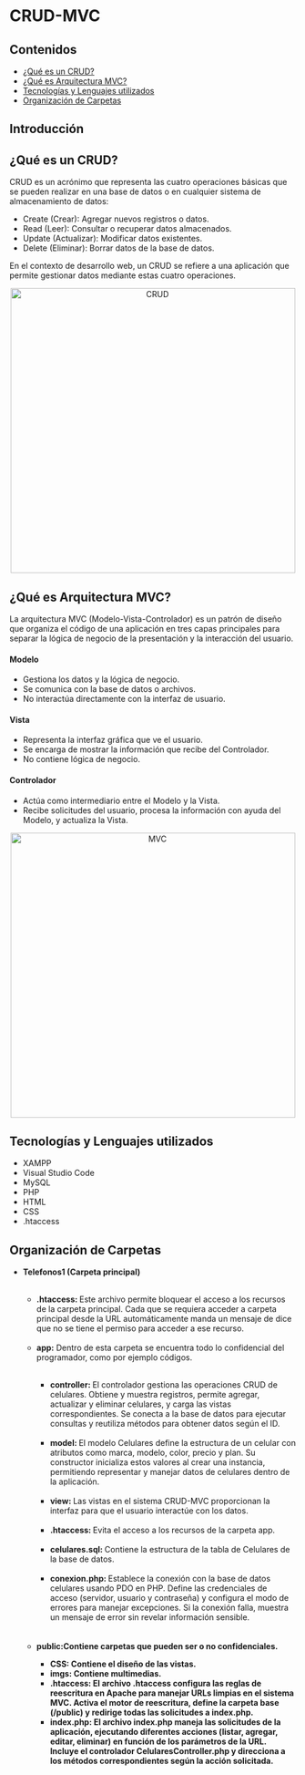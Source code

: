 <h1>CRUD-MVC</h1>

<h2>Contenidos</h2>
<ul>
    <li><a href="#que-es-crud">¿Qué es un CRUD?</a></li>
    <li><a href="#que-es-mvc">¿Qué es Arquitectura MVC?</a></li>
    <li><a href="#tecnologias">Tecnologías y Lenguajes utilizados</a></li>
    <li><a href="#organizacion">Organización de Carpetas</a></li>
</ul>

<h2>Introducción</h2>

<h2 id="que-es-crud">¿Qué es un CRUD?</h2>

<p>CRUD es un acrónimo que representa las cuatro operaciones básicas que se pueden realizar en una base de datos o en cualquier sistema de almacenamiento de datos:</p>
<ul>
    <li>Create (Crear): Agregar nuevos registros o datos.</li>
    <li>Read (Leer): Consultar o recuperar datos almacenados.</li>
    <li>Update (Actualizar): Modificar datos existentes.</li>
    <li>Delete (Eliminar): Borrar datos de la base de datos.</li>
</ul>
<p>En el contexto de desarrollo web, un CRUD se refiere a una aplicación que permite gestionar datos mediante estas cuatro operaciones.</p>

<div style="text-align: center;">
    <img src="https://cdn.prod.website-files.com/5ff66329429d880392f6cba2/63fdf75ad4a978704fe9ac9c_CRUD%20%20Preview.jpeg" alt="CRUD" width="500">
</div>

<h2 id="que-es-mvc">¿Qué es Arquitectura MVC?</h2>

<p>La arquitectura MVC (Modelo-Vista-Controlador) es un patrón de diseño que organiza el código de una aplicación en tres capas principales para separar la lógica de negocio de la presentación y la interacción del usuario.</p>

<h4>Modelo</h4>
<ul>
    <li>Gestiona los datos y la lógica de negocio.</li>
    <li>Se comunica con la base de datos o archivos.</li>
    <li>No interactúa directamente con la interfaz de usuario.</li>
</ul>

<h4>Vista</h4>
<ul>
    <li>Representa la interfaz gráfica que ve el usuario.</li>
    <li>Se encarga de mostrar la información que recibe del Controlador.</li>
    <li>No contiene lógica de negocio.</li>
</ul>

<h4>Controlador</h4>
<ul>
    <li>Actúa como intermediario entre el Modelo y la Vista.</li>
    <li>Recibe solicitudes del usuario, procesa la información con ayuda del Modelo, y actualiza la Vista.</li>
</ul>

<div style="text-align: center;">
    <img src="https://www.freecodecamp.org/espanol/news/content/images/size/w1600/2021/06/MVC3.png" alt="MVC" width="500">
</div>

<h2 id="tecnologias">Tecnologías y Lenguajes utilizados</h2>
<ul>
    <li>XAMPP</li>
    <li>Visual Studio Code</li>
    <li>MySQL</li>
    <li>PHP</li>
    <li>HTML</li>
    <li>CSS</li>
    <li>.htaccess</li>
</ul>

<h2 id="organizacion">Organización de Carpetas</h2>

<ul>
    <li><b>Telefonos1 (Carpeta principal)</b></li>
    <br>
        <ul>
            <li><b>.htaccess: </b>Este archivo permite bloquear el acceso a los recursos de la carpeta principal. Cada que se requiera acceder a carpeta principal desde la URL automáticamente manda un mensaje de dice que no se tiene el permiso para acceder a ese recurso. </li><br>
            <li><b>app:</b> Dentro de esta carpeta se encuentra todo lo confidencial del programador, como por ejemplo códigos.</li><br>
                <ul>
                    <li><b>controller: </b>El controlador gestiona las operaciones CRUD de celulares. Obtiene y muestra registros, permite agregar, actualizar y eliminar celulares, y carga las vistas correspondientes. Se conecta a la base de datos para ejecutar consultas y reutiliza métodos para obtener datos según el ID.</li><br>
                    <li><b>model: </b>El modelo Celulares define la estructura de un celular con atributos como marca, modelo, color, precio y plan. Su constructor inicializa estos valores al crear una instancia, permitiendo representar y manejar datos de celulares dentro de la aplicación.</li><br>
                    <li><b>view: </b>Las vistas en el sistema CRUD-MVC proporcionan la interfaz para que el usuario interactúe con los datos.</li><br>
                    <li><b>.htaccess: </b>Evita el acceso a los recursos de la carpeta app.</li><br>
                    <li><b>celulares.sql: </b>Contiene la estructura de la tabla de Celulares de la base de datos.</li><br>
                    <li><b>conexion.php: </b>Establece la conexión con la base de datos celulares usando PDO en PHP. Define las credenciales de acceso (servidor, usuario y contraseña) y configura el modo de errores para manejar excepciones. Si la conexión falla, muestra un mensaje de error sin revelar información sensible.</li><br>
                </ul>
                <br>
            <li><b>public:<b>Contiene carpetas que pueden ser o no confidenciales. </li>
                <ul>
                    <li><b>CSS: </b>Contiene el diseño de las vistas.</li>
                    <li><b>imgs: </b>Contiene multimedias.</li>
                    <li><b>.htaccess: </b>El archivo .htaccess configura las reglas de reescritura en Apache para manejar URLs limpias en el sistema MVC. Activa el motor de reescritura, define la carpeta base (/public) y redirige todas las solicitudes a index.php.</li>
                    <li><b>index.php: </b>El archivo index.php maneja las solicitudes de la aplicación, ejecutando diferentes acciones (listar, agregar, editar, eliminar) en función de los parámetros de la URL. Incluye el controlador CelularesController.php y direcciona a los métodos correspondientes según la acción solicitada.</li>
                </ul>
        </ul>
</ul>



